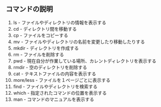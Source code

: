 ## コマンドの説明

1. ls - ファイルやディレクトリの情報を表示する
1. cd - ディレクトリ間を移動する
1. cp - ファイルをコピーする
1. mv - ファイルやディレクトリの名前を変更したり移動したりする
1. mkdir - ディレクトリを作成する 
1. rm - ファイルを削除する
1. pwd - 現在自分が作業している場所、カレントディレクトリを表示する
1. rmdir - 空のディレクトリを削除する
1. cat - テキストファイルの内容を表示する
1. more/less - ファイルを１ページごとに表示する
1. find - ファイルやディレクトリを検索する
1. which - 指定されたコマンドの位置を表示する
1. man - コマンドのマニュアルを表示する
